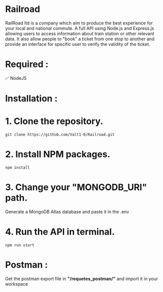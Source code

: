 # Railroad

RailRoad ltd is a company which aim to produce the best experience for your local and national commute.
A full API using Node.js and Express.js allowing users to access information about train station or other relevant data.
It also allow people to "book" a ticket from one stop to another and provide an interface for specific user to verify the validity of the ticket.

# Required :
✅ NodeJS

# Installation :
# 1. Clone the repository.
```
git clone https://github.com/Valt1-0/Railroad.git
```

# 2. Install NPM packages.
```
npm install
```

# 3. Change your "MONGODB_URI" path.
Generate a MongoDB Atlas database and paste it in the .env

# 4. Run the API in terminal.
```
npm run start
```

# Postman :
Get the postman export file in **"/requetes_postman/"** and import it in your workspace
